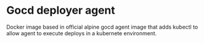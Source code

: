 # Gocd deployer agent

Docker image based in official alpine gocd agent image that adds kubectl to allow
agent to execute deploys in a kubernete environment.
